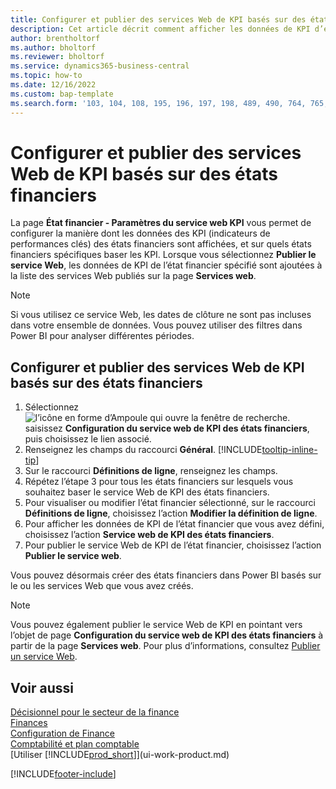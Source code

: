 ```yaml
---
title: Configurer et publier des services Web de KPI basés sur des états financiers
description: Cet article décrit comment afficher les données de KPI d’état financier basées sur des états financiers spécifiques.
author: brentholtorf
ms.author: bholtorf
ms.reviewer: bholtorf
ms.service: dynamics365-business-central
ms.topic: how-to
ms.date: 12/16/2022
ms.custom: bap-template
ms.search.form: '103, 104, 108, 195, 196, 197, 198, 489, 490, 764, 765, 766'
---
```

# Configurer et publier des services Web de KPI basés sur des états financiers

La page **État financier - Paramètres du service web KPI** vous permet de configurer la manière dont les données des KPI (indicateurs de performances clés) des états financiers sont affichées, et sur quels états financiers spécifiques baser les KPI. Lorsque vous sélectionnez **Publier le service Web**, les données de KPI de l’état financier spécifié sont ajoutées à la liste des services Web publiés sur la page **Services web**.

> [!NOTE]
> Si vous utilisez ce service Web, les dates de clôture ne sont pas incluses dans votre ensemble de données. Vous pouvez utiliser des filtres dans Power BI pour analyser différentes périodes.

## Configurer et publier des services Web de KPI basés sur des états financiers
  
1. Sélectionnez ![l’icône en forme d’Ampoule qui ouvre la fenêtre de recherche.](media/ui-search/search_small.png "Dites-moi ce que vous voulez faire") saisissez **Configuration du service web de KPI des états financiers**, puis choisissez le lien associé.
2. Renseignez les champs du raccourci **Général**. [!INCLUDE[tooltip-inline-tip](includes/tooltip-inline-tip_md.md)]
3. Sur le raccourci **Définitions de ligne**, renseignez les champs.
4. Répétez l’étape 3 pour tous les états financiers sur lesquels vous souhaitez baser le service Web de KPI des états financiers.  
5. Pour visualiser ou modifier l’état financier sélectionné, sur le raccourci **Définitions de ligne**, choisissez l’action **Modifier la définition de ligne**.
6. Pour afficher les données de KPI de l’état financier que vous avez défini, choisissez l’action **Service web de KPI des états financiers**.
7. Pour publier le service Web de KPI de l’état financier, choisissez l’action **Publier le service web**.

Vous pouvez désormais créer des états financiers dans Power BI basés sur le ou les services Web que vous avez créés.

> [!NOTE]  
> Vous pouvez également publier le service Web de KPI en pointant vers l’objet de page **Configuration du service web de KPI des états financiers** à partir de la page **Services web**. Pour plus d’informations, consultez [Publier un service Web](across-how-publish-web-service.md).

## Voir aussi

[Décisionnel pour le secteur de la finance](bi.md)  
[Finances](finance.md)  
[Configuration de Finance](finance-setup-finance.md)  
[Comptabilité et plan comptable](finance-general-ledger.md)  
[Utiliser [!INCLUDE[prod_short](includes/prod_short.md)]](ui-work-product.md)

[!INCLUDE[footer-include](includes/footer-banner.md)]
